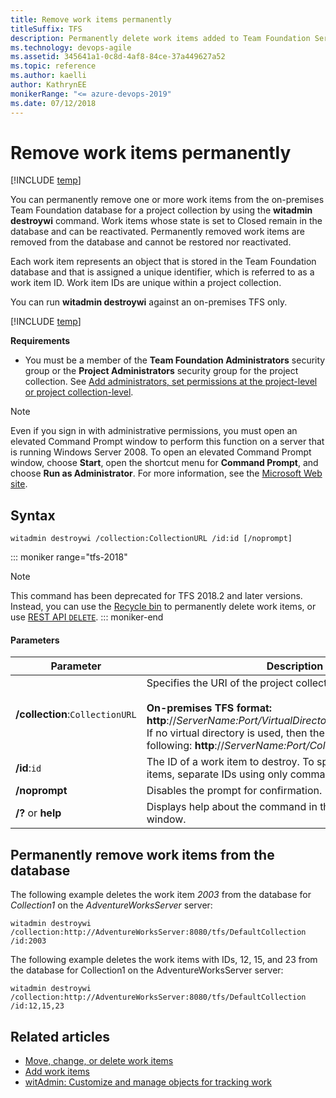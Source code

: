 ```yaml
---
title: Remove work items permanently
titleSuffix: TFS
description: Permanently delete work items added to Team Foundation Server
ms.technology: devops-agile
ms.assetid: 345641a1-0c8d-4af8-84ce-37a449627a52
ms.topic: reference
ms.author: kaelli
author: KathrynEE
monikerRange: "<= azure-devops-2019"
ms.date: 07/12/2018
---
```


# Remove work items permanently

[!INCLUDE [temp](../../includes/version-header-tfs-only.md)]

You can permanently remove one or more work items from the on-premises Team Foundation database for a project collection by using the **witadmin destroywi** command. Work items whose state is set to Closed remain in the database and can be reactivated. Permanently removed work items are removed from the database and cannot be restored nor reactivated.

Each work item represents an object that is stored in the Team Foundation database and that is assigned a unique identifier, which is referred to as a work item ID. Work item IDs are unique within a project collection.

You can run **witadmin destroywi** against an on-premises TFS only.

[!INCLUDE [temp](../../includes/witadmin-run-tool.md)]

**Requirements**

- You must be a member of the **Team Foundation Administrators** security group or the **Project Administrators** security group for the project collection. See [Add administrators, set permissions at the project-level or project collection-level](../../organizations/security/set-project-collection-level-permissions.md).

> [!NOTE]
> Even if you sign in with administrative permissions, you must open an elevated Command Prompt window to perform this function on a server that is running Windows Server 2008. To open an elevated Command Prompt window, choose **Start**, open the shortcut menu for **Command Prompt**, and choose **Run as Administrator**. For more information, see the [Microsoft Web site](https://go.microsoft.com/fwlink/?LinkId=111235).

## Syntax

```
witadmin destroywi /collection:CollectionURL /id:id [/noprompt]
```

::: moniker range="tfs-2018"

> [!NOTE]
> This command has been deprecated for TFS 2018.2 and later versions. Instead, you can use the [Recycle bin](../../boards/backlogs/remove-delete-work-items.md#restore) to permanently delete work items, or use [REST API `DELETE`](/rest/api/azure/devops/wit/work%20items/delete).
> ::: moniker-end

#### Parameters

| **Parameter**                   | **Description**                                                                                                                                                                                                                                                                                  |
| ------------------------------- | ------------------------------------------------------------------------------------------------------------------------------------------------------------------------------------------------------------------------------------------------------------------------------------------------ |
| **/collection**:`CollectionURL` | Specifies the URI of the project collection. For example:<br /><br /> **On-premises TFS format: http**://_ServerName:Port/VirtualDirectoryName/CollectionName_<br /> If no virtual directory is used, then the format for the URI is the following: **http**://_ServerName:Port/CollectionName_. |
| **/id**:`id`                    | The ID of a work item to destroy. To specify multiple work items, separate IDs using only commas, without whitespace.                                                                                                                                                                            |
| **/noprompt**                   | Disables the prompt for confirmation.                                                                                                                                                                                                                                                            |
| **/?** or **help**              | Displays help about the command in the Command Prompt window.                                                                                                                                                                                                                                    |

## Permanently remove work items from the database

The following example deletes the work item _2003_ from the database for _Collection1_ on the _AdventureWorksServer_ server:

```
witadmin destroywi /collection:http://AdventureWorksServer:8080/tfs/DefaultCollection /id:2003
```

The following example deletes the work items with IDs, 12, 15, and 23 from the database for Collection1 on the AdventureWorksServer server:

```
witadmin destroywi /collection:http://AdventureWorksServer:8080/tfs/DefaultCollection /id:12,15,23
```

## Related articles

- [Move, change, or delete work items](../../boards/backlogs/remove-delete-work-items.md)
- [Add work items](../../boards/backlogs/add-work-items.md)
- [witAdmin: Customize and manage objects for tracking work](witadmin-customize-and-manage-objects-for-tracking-work.md)
